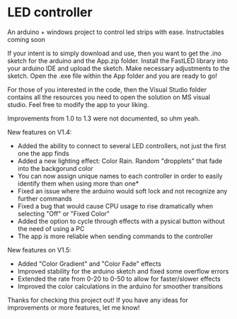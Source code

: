 # LED controller
An arduino + windows project to control led strips with ease. Instructables coming soon

If your intent is to simply download and use, then you want to get the .ino sketch for the arduino and the App.zip folder. 
Install the FastLED library into your arduino IDE and upload the sketch. Make necessary adjustments to the sketch.
Open the .exe file within the App folder and you are ready to go!

For those of you interested in the code, then the Visual Studio folder contains all the resources you need to open the solution on MS visual studio. Feel free to modify the app to your liking.

Improvements from 1.0 to 1.3 were not documented, so uhm yeah. 

New features on V1.4:                                                                                                 
* Added the ability to connect to several LED controllers, not just the first one the app finds
* Added a new lighting effect: Color Rain. Random "dropplets" that fade into the backgorund color
* You can now assign unique names to each controller in order to easily identify them when using more than one*
* Fixed an issue where the arduino would soft lock and not recognize any further commands
* Fixed a bug that would cause CPU usage to rise dramatically when selecting "Off" or "Fixed Color"
* Added the option to cycle through effects with a pysical button without the need of using a PC
* The app is more reliable when sending commands to the controller

New features on V1.5:
* Added "Color Gradient" and "Color Fade" effects
* Improved stability for the arduino sketch and fixed some overflow errors
* Extended the rate from 0-20 to 0-50 to allow for faster/slower effects
* Improved the color calculations in the arduino for smoother transitions

Thanks for checking this project out! If you have any ideas for improvements or more features, let me know!
